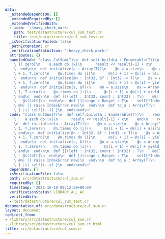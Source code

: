 ```yaml
---
data:
  _extendedDependsOn: []
  _extendedRequiredBy: []
  _extendedVerifiedWith:
  - icon: ':heavy_check_mark:'
    path: test/datastructure/cul_sum_test.cr
    title: test/datastructure/cul_sum_test.cr
  _isVerificationFailed: false
  _pathExtension: cr
  _verificationStatusIcon: ':heavy_check_mark:'
  attributes: {}
  bundledCode: "class CulSum(T)\n  def self.build(a : Enumerable(T))\n    result =\
    \ [T.zero]\n    a.each do |x|\n      result << result[-1] + x\n    end\n    result\n\
    \  end\n\n  def initialize(a : Array(T))\n    @n = a.size\n    @s = Array(T).new(@n\
    \ + 1, T.zero)\n    @n.times do |i|\n      @s[i + 1] = @s[i] + a[i]\n    end\n\
    \  end\n\n  def initialize(@n : Int32, &f : Int32 -> T)\n    @s = Array(T).new(@n\
    \ + 1, T.zero)\n    @n.times do |i|\n      @s[i + 1] = @s[i] + yield(i)\n    end\n\
    \  end\n\n  def initialize(a, &f)\n    @n = a.size\n    @s = Array(T).new(@n +\
    \ 1, T.zero)\n    @n.times do |i|\n      @s[i + 1] = @s[i] + yield(a[i])\n   \
    \ end\n  end\n\n  def [](left : Int32, count : Int32) : T\n    @s[left + count]\
    \ - @s[left]\n  end\n\n  def [](range : Range) : T\n    self[*Indexable.range_to_index_and_count(range,\
    \ @n) || raise IndexError.new]\n  end\n\n  def to_a : Array(T)\n    (0...@n).map\
    \ { |i| self[i..i] }\n  end\nend\n"
  code: "class CulSum(T)\n  def self.build(a : Enumerable(T))\n    result = [T.zero]\n\
    \    a.each do |x|\n      result << result[-1] + x\n    end\n    result\n  end\n\
    \n  def initialize(a : Array(T))\n    @n = a.size\n    @s = Array(T).new(@n +\
    \ 1, T.zero)\n    @n.times do |i|\n      @s[i + 1] = @s[i] + a[i]\n    end\n \
    \ end\n\n  def initialize(@n : Int32, &f : Int32 -> T)\n    @s = Array(T).new(@n\
    \ + 1, T.zero)\n    @n.times do |i|\n      @s[i + 1] = @s[i] + yield(i)\n    end\n\
    \  end\n\n  def initialize(a, &f)\n    @n = a.size\n    @s = Array(T).new(@n +\
    \ 1, T.zero)\n    @n.times do |i|\n      @s[i + 1] = @s[i] + yield(a[i])\n   \
    \ end\n  end\n\n  def [](left : Int32, count : Int32) : T\n    @s[left + count]\
    \ - @s[left]\n  end\n\n  def [](range : Range) : T\n    self[*Indexable.range_to_index_and_count(range,\
    \ @n) || raise IndexError.new]\n  end\n\n  def to_a : Array(T)\n    (0...@n).map\
    \ { |i| self[i..i] }\n  end\nend\n"
  dependsOn: []
  isVerificationFile: false
  path: src/datastructure/cul_sum.cr
  requiredBy: []
  timestamp: '2021-10-10 09:12:20+00:00'
  verificationStatus: LIBRARY_ALL_AC
  verifiedWith:
  - test/datastructure/cul_sum_test.cr
documentation_of: src/datastructure/cul_sum.cr
layout: document
redirect_from:
- /library/src/datastructure/cul_sum.cr
- /library/src/datastructure/cul_sum.cr.html
title: src/datastructure/cul_sum.cr
---
```

